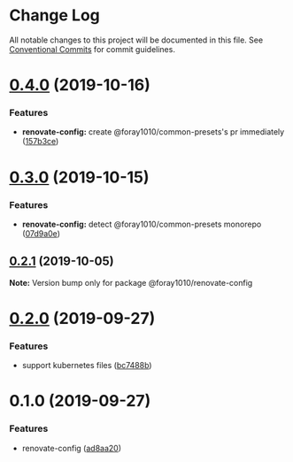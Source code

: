 # Change Log

All notable changes to this project will be documented in this file.
See [Conventional Commits](https://conventionalcommits.org) for commit guidelines.

# [0.4.0](https://github.com/foray1010/common-presets/compare/@foray1010/renovate-config@0.3.0...@foray1010/renovate-config@0.4.0) (2019-10-16)

### Features

- **renovate-config:** create @foray1010/common-presets's pr immediately ([157b3ce](https://github.com/foray1010/common-presets/commit/157b3cede55175d973353e079aad36d77bc63395))

# [0.3.0](https://github.com/foray1010/common-presets/compare/@foray1010/renovate-config@0.2.1...@foray1010/renovate-config@0.3.0) (2019-10-15)

### Features

- **renovate-config:** detect @foray1010/common-presets monorepo ([07d9a0e](https://github.com/foray1010/common-presets/commit/07d9a0e01beba2b4a0bec5ce8a0c0199f13aab8f))

## [0.2.1](https://github.com/foray1010/common-presets/compare/@foray1010/renovate-config@0.2.0...@foray1010/renovate-config@0.2.1) (2019-10-05)

**Note:** Version bump only for package @foray1010/renovate-config

# [0.2.0](https://github.com/foray1010/common-presets/compare/@foray1010/renovate-config@0.1.0...@foray1010/renovate-config@0.2.0) (2019-09-27)

### Features

- support kubernetes files ([bc7488b](https://github.com/foray1010/common-presets/commit/bc7488b))

# 0.1.0 (2019-09-27)

### Features

- renovate-config ([ad8aa20](https://github.com/foray1010/common-presets/commit/ad8aa20))
